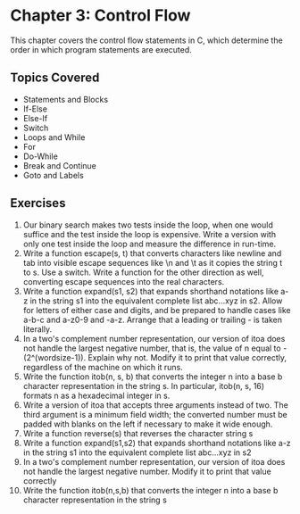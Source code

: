 # Chapter 3: Control Flow

This chapter covers the control flow statements in C, which determine the order in which program statements are executed.

## Topics Covered
- Statements and Blocks
- If-Else
- Else-If
- Switch
- Loops and While
- For
- Do-While
- Break and Continue
- Goto and Labels

## Exercises
1. Our binary search makes two tests inside the loop, when one would suffice and the test inside the loop is expensive. Write a version with only one test inside the loop and measure the difference in run-time.
2. Write a function escape(s, t) that converts characters like newline and tab into visible escape sequences like \\n and \\t as it copies the string t to s. Use a switch. Write a function for the other direction as well, converting escape sequences into the real characters.
3. Write a function expand(s1, s2) that expands shorthand notations like a-z in the string s1 into the equivalent complete list abc...xyz in s2. Allow for letters of either case and digits, and be prepared to handle cases like a-b-c and a-z0-9 and -a-z. Arrange that a leading or trailing - is taken literally.
4. In a two's complement number representation, our version of itoa does not handle the largest negative number, that is, the value of n equal to -(2^(wordsize-1)). Explain why not. Modify it to print that value correctly, regardless of the machine on which it runs.
5. Write the function itob(n, s, b) that converts the integer n into a base b character representation in the string s. In particular, itob(n, s, 16) formats n as a hexadecimal integer in s.
6. Write a version of itoa that accepts three arguments instead of two. The third argument is a minimum field width; the converted number must be padded with blanks on the left if necessary to make it wide enough.
7. Write a function reverse(s) that reverses the character string s
8. Write a function expand(s1,s2) that expands shorthand notations like a-z in the string s1 into the equivalent complete list abc...xyz in s2
9. In a two's complement number representation, our version of itoa does not handle the largest negative number. Modify it to print that value correctly
10. Write the function itob(n,s,b) that converts the integer n into a base b character representation in the string s 
